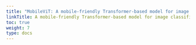 ```yaml
---
title: "MobileViT: A mobile-friendly Transformer-based model for image classification"
linkTitle: A mobile-friendly Transformer-based model for image classification
toc: true
weight: 7
type: docs
---
```

